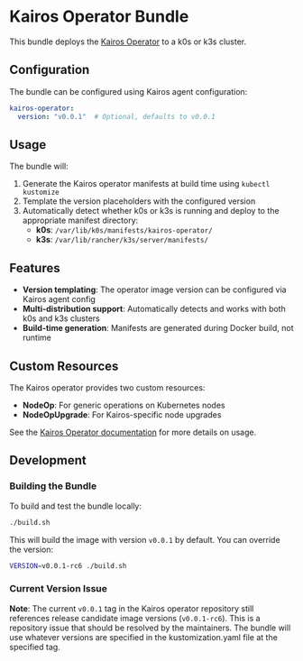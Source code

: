 # Kairos Operator Bundle

This bundle deploys the [Kairos Operator](https://github.com/kairos-io/kairos-operator) to a k0s or k3s cluster.

## Configuration

The bundle can be configured using Kairos agent configuration:

```yaml
kairos-operator:
  version: "v0.0.1"  # Optional, defaults to v0.0.1
```

## Usage

The bundle will:

1. Generate the Kairos operator manifests at build time using `kubectl kustomize`
2. Template the version placeholders with the configured version
3. Automatically detect whether k0s or k3s is running and deploy to the appropriate manifest directory:
   - **k0s**: `/var/lib/k0s/manifests/kairos-operator/`
   - **k3s**: `/var/lib/rancher/k3s/server/manifests/`

## Features

- **Version templating**: The operator image version can be configured via Kairos agent config
- **Multi-distribution support**: Automatically detects and works with both k0s and k3s clusters
- **Build-time generation**: Manifests are generated during Docker build, not runtime

## Custom Resources

The Kairos operator provides two custom resources:

- **NodeOp**: For generic operations on Kubernetes nodes
- **NodeOpUpgrade**: For Kairos-specific node upgrades

See the [Kairos Operator documentation](https://github.com/kairos-io/kairos-operator) for more details on usage.

## Development

### Building the Bundle

To build and test the bundle locally:

```bash
./build.sh
```

This will build the image with version `v0.0.1` by default. You can override the version:

```bash
VERSION=v0.0.1-rc6 ./build.sh
```

### Current Version Issue

**Note**: The current `v0.0.1` tag in the Kairos operator repository still references release candidate image versions (`v0.0.1-rc6`). This is a repository issue that should be resolved by the maintainers. The bundle will use whatever versions are specified in the kustomization.yaml file at the specified tag. 